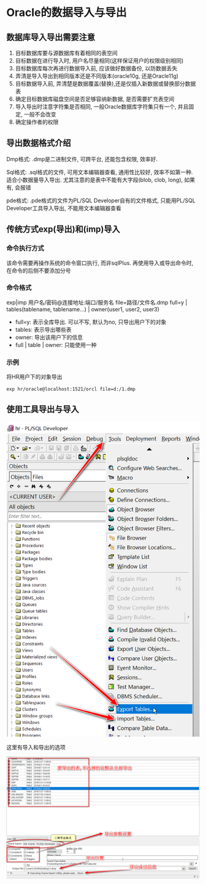 #  Oracle的数据导入与导出

## 数据库导入导出需要注意

1. 目标数据库要与源数据库有着相同的表空间
2. 目标数据在进行导入时, 用户名尽量相同(这样保证用户的权限级别相同)
3. 目标数据库每次再进行数据导入前, 应该做好数据备份, 以防数据丢失
4. 弄清是导入导出到相同版本还是不同版本(oracle10g, 还是Oracle11g)
5. 目标数据导入前, 弄清楚是数据覆盖(替换),还是仅插入新数据或替换部分数据表
6. 确定目标数据库磁盘空间是否足够容纳新数据, 是否需要扩充表空间
7. 导入导出时注意字符集是否相同, 一般Oracle数据库字符集只有一个, 并且固定, 一般不会改变
8. 确定操作者的权限

## 导出数据格式介绍

Dmp格式: .dmp是二进制文件, 可跨平台, 还能包含权限, 效率好.

Sql格式: .sql格式的文件, 可用文本编辑器查看, 通用性比较好, 效率不如第一种. 适合小数据量导入导出. 尤其注意的是表中不能有大字段(blob, clob, long), 如果有, 会报错

pde格式: .pde格式的文件为PL/SQL Developer自有的文件格式, 只能用PL/SQL Developer工具导入导出, 不能用文本编辑器查看

## 传统方式exp(导出)和(imp)导入

### 命令执行方式

该命令需要再操作系统的命令窗口执行, 而非sqlPlus. 再使用导入或导出命令时, 在命令的后侧不要添加分号

### 命令格式

exp|imp 用户名/密码@连接地址:端口/服务名 file=路径/文件名.dmp full=y | tables(tablename, tablename…) | owner(user1, user2, user3)

- full=y: 表示全库导出. 可以不写, 默认为no, 只导出用户下的对象
- tables: 表示导出哪些表
- owner: 导出该用户下的信息
- full | table | owner: 只能使用一种

### 示例

将HR用户下的对象导出

```
exp hr/oracle@localhost:1521/orcl file=d:/1.dmp
```

## 使用工具导出与导入

![1564823916930](https://raw.githubusercontent.com/jssda/picbed/master/1564823916930.png)

这里有导入和导出的选项

![1564824193568](https://raw.githubusercontent.com/jssda/picbed/master/1564824193568.png)